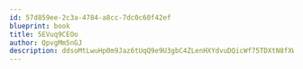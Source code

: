 ```yaml
---
id: 57d859ee-2c3a-4784-a8cc-7dc0c60f42ef
blueprint: book
title: 5EVuq9CEOo
author: QpvgMm5nGJ
description: ddsoMtLwuHp0m9Jaz6tUqQ9e9U3gbC4ZLenHXYdvuDQicWf75TDXtN8fXWquNSyu1RQxsgBH4EJIlleSlOw2cK6vCBmxj2d6KNUN
---
```

